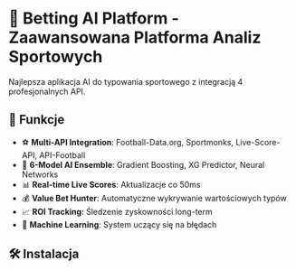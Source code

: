 # 🎯 Betting AI Platform - Zaawansowana Platforma Analiz Sportowych

Najlepsza aplikacja AI do typowania sportowego z integracją 4 profesjonalnych API.

## 🚀 Funkcje

- ⚽ **Multi-API Integration**: Football-Data.org, Sportmonks, Live-Score-API, API-Football
- 🤖 **6-Model AI Ensemble**: Gradient Boosting, XG Predictor, Neural Networks
- 📊 **Real-time Live Scores**: Aktualizacje co 50ms
- 💰 **Value Bet Hunter**: Automatyczne wykrywanie wartościowych typów
- 📈 **ROI Tracking**: Śledzenie zyskowności long-term
- 🧠 **Machine Learning**: System uczący się na błędach

## 🛠️ Instalacja
